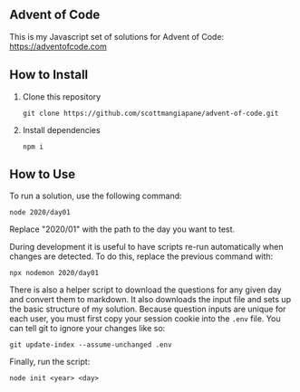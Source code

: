 ## Advent of Code

This is my Javascript set of solutions for Advent of Code:
https://adventofcode.com

## How to Install

1. Clone this repository
   ```
   git clone https://github.com/scottmangiapane/advent-of-code.git
   ```
2. Install dependencies
   ```
   npm i
   ```

## How to Use

To run a solution, use the following command:
```
node 2020/day01
```

Replace "2020/01" with the path to the day you want to test.

During development it is useful to have scripts re-run automatically when changes are detected. To do this, replace the previous command with:
```
npx nodemon 2020/day01
```

There is also a helper script to download the questions for any given day and convert them to markdown. It also downloads the input file and sets up the basic structure of my solution. Because question inputs are unique for each user, you must first copy your session cookie into the `.env` file. You can tell git to ignore your changes like so:
```
git update-index --assume-unchanged .env
```

Finally, run the script:
```
node init <year> <day>
```
